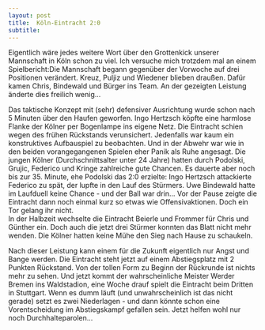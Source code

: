 ```yaml
---
layout: post
title:  Köln-Eintracht 2:0
subtitle:  
---
```


Eigentlich wäre jedes weitere Wort über den Grottenkick unserer Mannschaft in Köln schon zu viel. Ich versuche mich trotzdem mal an einem Spielbericht:Die Mannschaft begann gegenüber der Vorwoche auf drei Positionen verändert. Kreuz, Puljiz und Wiedener blieben draußen. Dafür kamen Chris, Bindewald und Bürger ins Team. An der gezeigten Leistung änderte dies freilich wenig...

Das taktische Konzept mit (sehr) defensiver Ausrichtung wurde schon nach 5 Minuten über den Haufen geworfen. Ingo Hertzsch köpfte eine harmlose Flanke der Kölner per Bogenlampe ins eigene Netz. Die Eintracht schien wegen des frühen Rückstands verunsichert. Jedenfalls war kaum ein konstruktives Aufbauspiel zu beobachten. Und in der Abwehr war wie in den beiden vorangegangenen Spielen eher Panik als Ruhe angesagt. Die jungen Kölner (Durchschnittsalter unter 24 Jahre) hatten durch Podolski, Grujic, Federico und Kringe zahlreiche gute Chancen. Es dauerte aber noch bis zur 35. Minute, ehe Podolski das 2:0 erzielte: Ingo Hertzsch attackierte Federico zu spät, der lupfte in den Lauf des Stürmers. Uwe Bindewald hatte im Laufduell keine Chance - und der Ball war drin... Vor der Pause zeigte die Eintracht dann noch einmal kurz so etwas wie Offensivaktionen. Doch ein Tor gelang ihr nicht.  
In der Halbzeit wechselte die Eintracht Beierle und Frommer für Chris und Günther ein. Doch auch die jetzt drei Stürmer konnten das Blatt nicht mehr wenden. Die Kölner hatten keine Mühe den Sieg nach Hause zu schaukeln.

Nach dieser Leistung kann einem für die Zukunft eigentlich nur Angst und Bange werden. Die Eintracht steht jetzt auf einem Abstiegsplatz mit 2 Punkten Rückstand. Von der tollen Form zu Beginn der Rückrunde ist nichts mehr zu sehen. Und jetzt kommt der wahrscheinliche Meister Werder Bremen ins Waldstadion, eine Woche drauf spielt die Eintracht beim Dritten in Stuttgart. Wenn es dumm läuft (und unwahrscheinlich ist das nicht gerade) setzt es zwei Niederlagen - und dann könnte schon eine Vorentscheidung im Abstiegskampf gefallen sein. Jetzt helfen wohl nur noch Durchhalteparolen...
